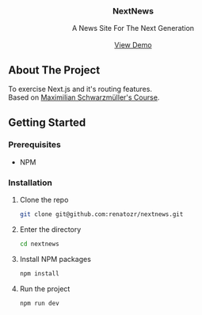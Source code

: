 <!-- PROJECT LOGO -->
<div align="center">
  <h3 align="center">NextNews</h3>

  <p align="center">
    A News Site For The Next Generation
    <br />
    <br />
    <a href="https://nextnews-one.vercel.app/">View Demo</a>
  </p>
</div>

<!-- ABOUT THE PROJECT -->

## About The Project

To exercise Next.js and it's routing features.<br />
Based on <a href="https://www.udemy.com/course/nextjs-react-the-complete-guide">Maximilian Schwarzmüller's Course</a>.

<!-- GETTING STARTED -->

## Getting Started

### Prerequisites

- NPM

### Installation

1. Clone the repo
   ```sh
   git clone git@github.com:renatozr/nextnews.git
   ```
2. Enter the directory
   ```sh
   cd nextnews
   ```
3. Install NPM packages
   ```sh
   npm install
   ```
4. Run the project
   ```sh
   npm run dev
   ```
